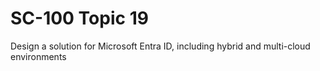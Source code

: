 # SC-100 Topic 19

Design a solution for Microsoft Entra ID, including hybrid and multi-cloud environments
